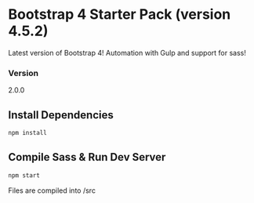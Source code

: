 # Bootstrap 4 Starter Pack (version 4.5.2)

Latest version of Bootstrap 4! Automation with Gulp and support for sass!

### Version

2.0.0

## Install Dependencies

```bash
npm install 
```

## Compile Sass & Run Dev Server

```bash
npm start
```

Files are compiled into /src
